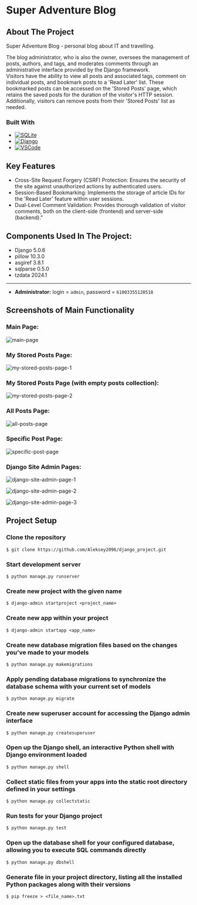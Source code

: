 # Super Adventure Blog

## About The Project

Super Adventure Blog - personal blog about IT and travelling.

The blog administrator, who is also the owner, oversees the management of posts, authors, and tags, and moderates comments through an administrative interface provided by the Django framework. \
Visitors have the ability to view all posts and associated tags, comment on individual posts, and bookmark posts to a 'Read Later' list. These bookmarked posts can be accessed on the 'Stored Posts' page, which retains the saved posts for the duration of the visitor's HTTP session. Additionally, visitors can remove posts from their 'Stored Posts' list as needed.

### Built With

* [![SQLite][SQLite.com]][SQLite-url]
* [![Django][Django.com]][Django-url]
* [![VSCode][VSCode.com]][VSCode-url]

## Key Features

- Cross-Site Request Forgery (CSRF) Protection: Ensures the security of the site against unauthorized actions by authenticated users.
- Session-Based Bookmarking: Implements the storage of article IDs for the 'Read Later' feature within user sessions.
- Dual-Level Comment Validation: Provides thorough validation of visitor comments, both on the client-side (frontend) and server-side (backend)."

## Components Used In The Project:

- Django 5.0.6
- pillow 10.3.0
- asgiref 3.8.1
- sqlparse 0.5.0
- tzdata 2024.1

***

- __Administrator:__ login = `admin`, password = `61003355120518`

## Screenshots of Main Functionality

### Main Page:

![main-page]

### My Stored Posts Page:

![my-stored-posts-page-1]

### My Stored Posts Page (with empty posts collection):

![my-stored-posts-page-2]

### All Posts Page:

![all-posts-page]

### Specific Post Page:

![specific-post-page]

### Django Site Admin Pages:

![django-site-admin-page-1]

![django-site-admin-page-2]

![django-site-admin-page-3]

## Project Setup

### Clone the repository
```
$ git clone https://github.com/Aleksey2096/django_project.git
```

### Start development server
```
$ python manage.py runserver
```

### Create new project with the given name
```
$ django-admin startproject <project_name>
```

### Create new app within your project
```
$ django-admin startapp <app_name>
```

### Create new database migration files based on the changes you've made to your models
```
$ python manage.py makemigrations
```

### Apply pending database migrations to synchronize the database schema with your current set of models
```
$ python manage.py migrate
```

### Create new superuser account for accessing the Django admin interface
```
$ python manage.py createsuperuser
```

### Open up the Django shell, an interactive Python shell with Django environment loaded
```
$ python manage.py shell
```

### Collect static files from your apps into the static root directory defined in your settings
```
$ python manage.py collectstatic
```

### Run tests for your Django project
```
$ python manage.py test
```

### Open up the database shell for your configured database, allowing you to execute SQL commands directly
```
$ python manage.py dbshell
```

### Generate file in your project directory, listing all the installed Python packages along with their versions
```
$ pip freeze > <file_name>.txt
```

<!-- MARKDOWN LINKS & IMAGES -->

[SQLite.com]: https://img.shields.io/badge/sqlite-%2307405e.svg?style=for-the-badge&logo=sqlite&logoColor=white

[SQLite-url]: https://www.sqlite.org/

[Django.com]: https://img.shields.io/badge/Django-092E20?style=for-the-badge&logo=django&logoColor=white

[Django-url]: https://www.djangoproject.com/

[VSCode.com]: https://img.shields.io/badge/VSCode-0078D4?style=for-the-badge&logo=visual%20studio%20code&logoColor=white

[VSCode-url]: https://code.visualstudio.com/


[main-page]:project-info/main_page.png

[my-stored-posts-page-1]:project-info/my_stored_posts_page_1.png

[my-stored-posts-page-2]:project-info/my_stored_posts_page_2.png

[all-posts-page]:project-info/all_posts_page.png

[specific-post-page]:project-info/specific_post_page.png

[django-site-admin-page-1]:project-info/django_site_admin_page_1.png

[django-site-admin-page-2]:project-info/django_site_admin_page_2.png

[django-site-admin-page-3]:project-info/django_site_admin_page_3.png

